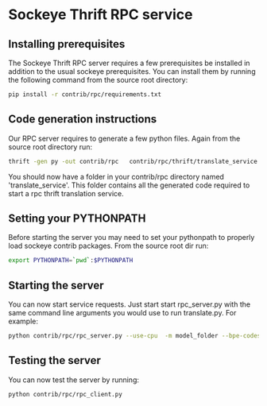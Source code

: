 # Sockeye Thrift RPC service

## Installing prerequisites
The Sockeye Thrift RPC server requires a few prerequisites be installed in addition to the usual sockeye prerequisites.
You can install them by running the following command from the source root directory:
```bash
pip install -r contrib/rpc/requirements.txt
``` 


## Code generation instructions
Our RPC server requires to generate a few python files.  Again from the source root directory run:
```bash
thrift -gen py -out contrib/rpc   contrib/rpc/thrift/translate_service.thrift
```
You should now have a folder in your contrib/rpc directory named 'translate_service'.  This folder contains all the
generated code required to start a rpc thrift translation service.

## Setting your PYTHONPATH
Before starting the server you may need to set your pythonpath to properly load sockeye contrib packages.
From the source root dir run:
```bash
export PYTHONPATH=`pwd`:$PYTHONPATH
```

## Starting the server
You can now start service requests.  Just start start rpc_server.py with the same command line arguments you would use
to run translate.py.  For example:
```bash
python contrib/rpc/rpc_server.py --use-cpu  -m model_folder --bpe-codes codes_file --bpe-vocabulary vocab_file
```

## Testing the server
You can now test the server by running:
```bash
python contrib/rpc/rpc_client.py
```